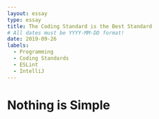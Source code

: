 ```yaml
---
layout: essay
type: essay
title: The Coding Standard is the Best Standard
# All dates must be YYYY-MM-DD format!
date: 2019-09-26
labels:
  - Programming
  - Coding Standards
  - ESLint
  - IntelliJ
---
```


# Nothing is Simple


